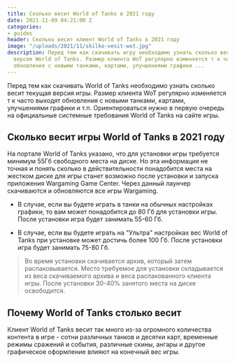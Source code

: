 ```yaml
---
title: Сколько весит World of Tanks в 2021 году
date: 2021-11-09 04:21:00 Z
categories:
- guides
header: Сколько весит клиент World of Tanks в 2021 году
image: "/uploads/2021/11/skilko-vesit-wot.jpg"
description: Перед тем как скачивать игру необходимо узнать сколько весит текущая
  версия World of Tanks. Размер клиента WoT регулярно изменяется т к часто выходят
  обновления с новыми танками, картами, улучшениями графики ...
---
```


Перед тем как скачивать World of Tanks необходимо узнать сколько весит текущая версия игры. Размер клиента WoT регулярно изменяется т к часто выходят обновления с новыми танками, картами, улучшениями графики и т.п. Ориентироваться нужно в первую очередь на официальные системные требования World of Tanks на сайте игры.

## Сколько весит игры World of Tanks в 2021 году

На портале World of Tanks указано, что для установки игры требуется минимум 55Гб свободного места на диске. Но эта информация не точная и понять сколько в действительности понадобится места на жестком диске для игры станет возможно после установки и запуска приложения Wargaming Game Center. Через данный лаунчер скачиваются и обновляются все игры Wargaming.

* В случае, если вы будете играть в танки на обычных настройках графики, то вам может понадобится до 80 Гб для установки игры. После установки игра будет занимать 55-60 Гб.

* В случае, если вы будете играть на "Ультра" настройках вес World of Tanks при установке может достичь более 100 Гб. После установки игра будет занимать 75-80 Гб.

>Во время установки скачивается архив, который затем распаковывается. Место требуемое для установки складывается из веса скачиваемого архива и веса распакованного клиента игры. После установки 30-40% занятого места на диске освободится.

## Почему World of Tanks столько весит

Клиент World of Tanks весит так много из-за огромного количества контента в игре - сотни различных танков и десятки карт, временные режимы сражений и события, различные скины, ангары и другое графическое оформление влияют на конечный вес игры.